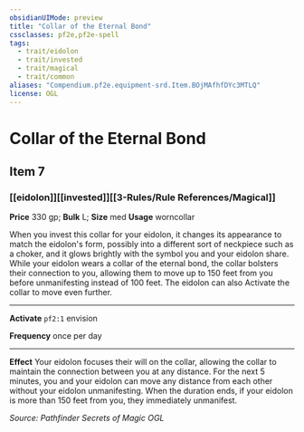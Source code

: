 ```yaml
---
obsidianUIMode: preview
title: "Collar of the Eternal Bond"
cssclasses: pf2e,pf2e-spell
tags:
  - trait/eidolon
  - trait/invested
  - trait/magical
  - trait/common
aliases: "Compendium.pf2e.equipment-srd.Item.BOjMAfhfDYc3MTLQ"
license: OGL
---
```

# Collar of the Eternal Bond
## Item 7
### [[eidolon]][[invested]][[3-Rules/Rule References/Magical]]


**Price** 330 gp; 
**Bulk** L; **Size** med
**Usage** worncollar

When you invest this collar for your eidolon, it changes its appearance to match the eidolon's form, possibly into a different sort of neckpiece such as a choker, and it glows brightly with the symbol you and your eidolon share. While your eidolon wears a collar of the eternal bond, the collar bolsters their connection to you, allowing them to move up to 150 feet from you before unmanifesting instead of 100 feet. The eidolon can also Activate the collar to move even further.

* * *

**Activate** `pf2:1` envision

**Frequency** once per day

* * *

**Effect** Your eidolon focuses their will on the collar, allowing the collar to maintain the connection between you at any distance. For the next 5 minutes, you and your eidolon can move any distance from each other without your eidolon unmanifesting. When the duration ends, if your eidolon is more than 150 feet from you, they immediately unmanifest.

*Source: Pathfinder Secrets of Magic*
*OGL*